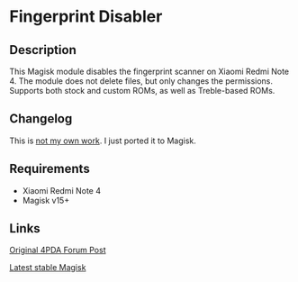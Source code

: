 # **Fingerprint Disabler**

## Description
This Magisk module disables the fingerprint scanner on Xiaomi Redmi Note 4. The module does not delete files, but only changes the permissions. Supports both stock and custom ROMs, as well as Treble-based ROMs.

## Changelog
This is [not my own work](https://4pda.ru/forum/index.php?showtopic=809215&st=540#entry67065799). I just ported it to Magisk.

## Requirements
- Xiaomi Redmi Note 4
- Magisk v15+

## Links
[Original 4PDA Forum Post](https://4pda.ru/forum/index.php?showtopic=809215&st=540#entry67065799)

[Latest stable Magisk](http://www.tiny.cc/latestmagisk)
